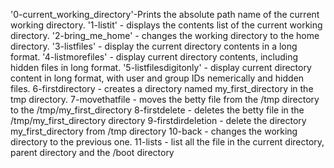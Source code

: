 '0-current_working_directory'-Prints the absolute path name of the current working directory.
'1-listit' - displays the contents list of the current working directory.
'2-bring_me_home' - changes the working directory to the home directory.
'3-listfiles' - display the current directory contents in a long format.
'4-listmorefiles' - display current directory contents, including hidden files in long format.
'5-listfilesdigitonly' - display current directory content in long format, with user and group IDs nemerically and hidden files.
6-firstdirectory - creates a directory named my_first_directory in the tmp directory.
7-movethatfile - moves the betty file from the /tmp directory to the /tmp/my_first_directory
8-firstdelete - deletes the betty file in the /tmp/my_first_directory directory
9-firstdirdeletion - delete the directory my_first_directory from /tmp directory
10-back - changes the working directory to the previous one.
11-lists - list all the file in the current directory, parent directory and the /boot directory 
